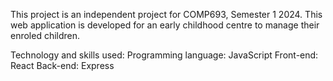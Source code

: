 This project is an independent project for COMP693, Semester 1 2024. This web application is developed for an early childhood centre to manage their enroled children.

Technology and skills used:
Programming language: JavaScript
Front-end: React
Back-end: Express
